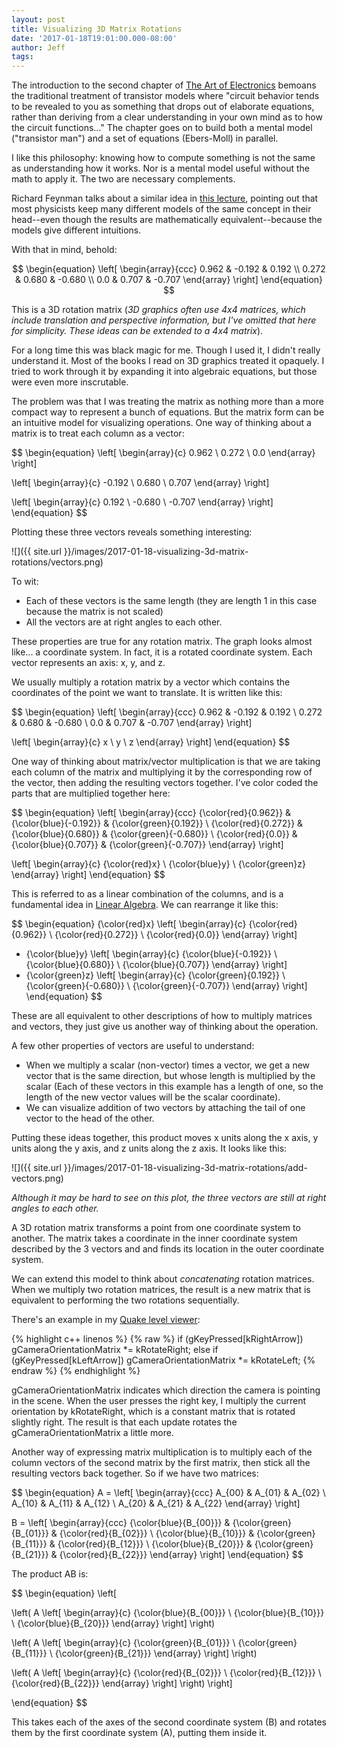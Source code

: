 ```yaml
---
layout: post
title: Visualizing 3D Matrix Rotations
date: '2017-01-18T19:01:00.000-08:00'
author: Jeff
tags:
---
```


<script type="text/javascript" async
  src="https://cdn.mathjax.org/mathjax/latest/MathJax.js?config=TeX-MML-AM_CHTML">
</script>

The introduction to the second chapter of
[The Art of Electronics](https://www.goodreads.com/book/show/569775.The_Art_of_Electronics)
bemoans the traditional treatment of transistor models where "circuit behavior
tends to be revealed to you as something that drops out of elaborate equations,
rather than deriving from a clear understanding in your own mind as to how the
circuit functions..." The chapter goes on to build both a mental
model ("transistor man") and a set of equations (Ebers-Moll) in parallel.

I like this philosophy: knowing how to compute something is not the same as
understanding how it works. Nor is a mental model useful without the math to
apply it. The two are necessary complements.

Richard Feynman talks about a similar idea in [this lecture](https://youtu.be/NM-zWTU7X-k),
pointing out that most physicists keep many different models of the same
concept in their head--even though the results are mathematically
equivalent--because the models give different intuitions.

With that in mind, behold:

$$
\begin{equation}
\left[ \begin{array}{ccc}
    0.962 & -0.192 & 0.192  \\
    0.272 & 0.680  & -0.680  \\
    0.0   & 0.707  & -0.707
\end{array} \right]
\end{equation}
$$

This is a 3D rotation matrix (*3D graphics often use 4x4 matrices, which include
translation and perspective information, but I've omitted that here for
simplicity. These ideas can be extended to a 4x4 matrix*).

For a long time this was black magic for me. Though I used it, I didn't really
understand it. Most of the books I read on 3D graphics treated it opaquely. I
tried to work through it by expanding it into algebraic equations, but those
were even more inscrutable.

The problem was that I was treating the matrix as nothing more than a more
compact way to represent a bunch of equations. But the matrix form can be an
intuitive model for visualizing operations. One way of thinking about a matrix
is to treat each column as a vector:

$$
\begin{equation}
\left[ \begin{array}{c}
    0.962   \\
    0.272   \\
    0.0
\end{array} \right]

\left[ \begin{array}{c}
    -0.192  \\
    0.680  \\
    0.707
\end{array} \right]

\left[ \begin{array}{c}
    0.192  \\
    -0.680  \\
    -0.707
\end{array} \right]
\end{equation}
$$

Plotting these three vectors reveals something interesting:

![]({{ site.url }}/images/2017-01-18-visualizing-3d-matrix-rotations/vectors.png)

To wit:

- Each of these vectors is the same length (they are length 1 in this case
  because the matrix is not scaled)
- All the vectors are at right angles to each other.

These properties are true for any rotation matrix. The graph looks almost
like... a coordinate system. In fact, it is a rotated coordinate system.
Each vector represents an axis: x, y, and z.

We usually multiply a rotation matrix by a vector which contains the coordinates
of the point we want to translate. It is written like this:

$$
\begin{equation}
\left[ \begin{array}{ccc}
    0.962 & -0.192 & 0.192  \\
    0.272 & 0.680 & -0.680  \\
    0.0 & 0.707 & -0.707
\end{array} \right]

\left[ \begin{array}{c}
    x \\
    y \\
    z
\end{array} \right]
\end{equation}
$$

One way of thinking about matrix/vector multiplication is that we are taking each
column of the matrix and multiplying it by the corresponding row of the vector,
then adding the resulting vectors together. I've color coded the parts that
are multiplied together here:

$$
\begin{equation}
\left[ \begin{array}{ccc}
    {\color{red}{0.962}} & {\color{blue}{-0.192}} & {\color{green}{0.192}}  \\
    {\color{red}{0.272}} & {\color{blue}{0.680}} & {\color{green}{-0.680}}  \\
    {\color{red}{0.0}} & {\color{blue}{0.707}} & {\color{green}{-0.707}}
\end{array} \right]

\left[ \begin{array}{c}
    {\color{red}x} \\
    {\color{blue}y} \\
    {\color{green}z}
\end{array} \right]
\end{equation}
$$

This is referred to as a linear combination of the columns, and is a fundamental
idea in [Linear Algebra](https://en.wikipedia.org/wiki/Linear_algebra).
We can rearrange it like this:

$$
\begin{equation}
{\color{red}x}
\left[ \begin{array}{c}
    {\color{red}{0.962}} \\
    {\color{red}{0.272}} \\
    {\color{red}{0.0}}
\end{array} \right]
+ {\color{blue}y}
\left[ \begin{array}{c}
    {\color{blue}{-0.192}} \\
    {\color{blue}{0.680}} \\
    {\color{blue}{0.707}}
\end{array} \right]
+ {\color{green}z}
\left[ \begin{array}{c}
    {\color{green}{0.192}} \\
    {\color{green}{-0.680}} \\
    {\color{green}{-0.707}}
\end{array} \right]
\end{equation}
$$

These are all equivalent to other descriptions of how to multiply matrices and
vectors, they just give us another way of thinking about the operation.

A few other properties of vectors are useful to understand:

- When we multiply a scalar (non-vector) times a vector, we get a new vector
  that is the same direction, but whose length is multiplied by the scalar
  (Each of these vectors in this example has a length of one, so the length of
  the new vector values will be the scalar coordinate).
- We can visualize addition of two vectors by attaching the tail of one vector
  to the head of the other.

Putting these ideas together, this product moves x units along the x axis, y
units along the y axis, and z units along the z axis. It looks like this:

![]({{ site.url }}/images/2017-01-18-visualizing-3d-matrix-rotations/add-vectors.png)

*Although it may be hard to see on this plot, the three vectors are still at right angles to each other.*

A 3D rotation matrix transforms a point from one coordinate system to another.
The matrix takes a coordinate in the inner coordinate system described
by the 3 vectors and and finds its location in the outer coordinate system.

We can extend this model to think about *concatenating* rotation matrices. When
we multiply two rotation matrices, the result is a new matrix that is
equivalent to performing the two rotations sequentially.

There's an example in my
[Quake level viewer](https://github.com/jbush001/NyuziProcessor/blob/301af589415dfa0f074f19a3b234a4613f3e5bad/software/apps/quakeview/main.cpp#L134):

{% highlight c++ linenos %}
{% raw %}
    if (gKeyPressed[kRightArrow])
        gCameraOrientationMatrix *= kRotateRight;
    else if (gKeyPressed[kLeftArrow])
        gCameraOrientationMatrix *= kRotateLeft;
{% endraw %}
{% endhighlight %}

gCameraOrientationMatrix indicates which direction the camera is pointing in
the scene. When the user presses the right key, I multiply the current
orientation by kRotateRight, which is a constant matrix that is rotated
slightly right. The result is that each update rotates the gCameraOrientationMatrix
a little more.

Another way of expressing matrix multiplication is to multiply each of the column
vectors of the second matrix by the first matrix, then stick all the resulting vectors
back together. So if we have two matrices:

$$
\begin{equation}
A = \left[ \begin{array}{ccc}
    A_{00} & A_{01} & A_{02}  \\
    A_{10} & A_{11} & A_{12}  \\
    A_{20} & A_{21} & A_{22}
\end{array} \right]

B = \left[ \begin{array}{ccc}
    {\color{blue}{B_{00}}} & {\color{green}{B_{01}}} & {\color{red}{B_{02}}}  \\
    {\color{blue}{B_{10}}} & {\color{green}{B_{11}}} & {\color{red}{B_{12}}}  \\
    {\color{blue}{B_{20}}} & {\color{green}{B_{21}}} & {\color{red}{B_{22}}}
\end{array} \right]
\end{equation}
$$

The product AB is:

$$
\begin{equation}
\left[

\left(
    A
\left[ \begin{array}{c}
    {\color{blue}{B_{00}}} \\
    {\color{blue}{B_{10}}} \\
    {\color{blue}{B_{20}}}
\end{array} \right]
\right)

\left(
    A
\left[ \begin{array}{c}
    {\color{green}{B_{01}}} \\
    {\color{green}{B_{11}}} \\
    {\color{green}{B_{21}}}
\end{array} \right]
\right)

\left(
    A
\left[ \begin{array}{c}
    {\color{red}{B_{02}}} \\
    {\color{red}{B_{12}}} \\
    {\color{red}{B_{22}}}
\end{array} \right]
\right)
\right]

\end{equation}
$$

This takes each of the axes of the second coordinate system (B) and
rotates them by the first coordinate system (A), putting them inside it.
